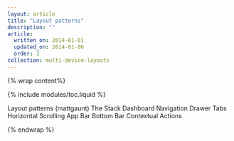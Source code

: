 ```yaml
---
layout: article
title: "Layout patterns"
description: ""
article:
  written_on: 2014-01-01
  updated_on: 2014-01-06
  order: 3
collection: multi-device-layouts
---
```


{% wrap content%}

{% include modules/toc.liquid %}

Layout patterns (mattgaunt)
    The Stack
    Dashboard
    Navigation Drawer
    Tabs
    Horizontal Scrolling
    App Bar
    Bottom Bar
    Contextual Actions

{% endwrap %}

